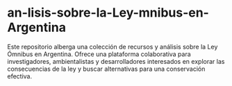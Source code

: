 # an-lisis-sobre-la-Ley-mnibus-en-Argentina
Este repositorio alberga una colección de recursos y análisis sobre la Ley Ómnibus en Argentina. Ofrece una plataforma colaborativa para investigadores, ambientalistas y desarrolladores interesados en explorar las consecuencias de la ley y buscar alternativas para una conservación efectiva.
